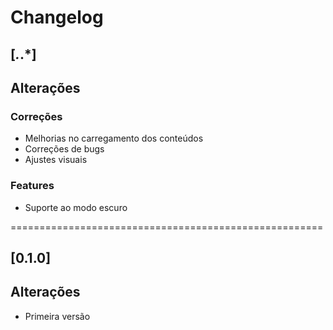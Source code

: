 Changelog
======================================================

## [*.*.*]

## Alterações

### Correções

- Melhorias no carregamento dos conteúdos
- Correções de bugs
- Ajustes visuais

### Features

- Suporte ao modo escuro

======================================================

## [0.1.0]

## Alterações

- Primeira versão